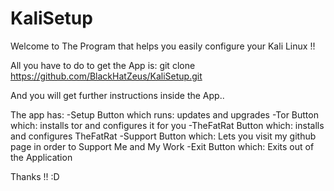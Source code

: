 # KaliSetup

Welcome to The Program that helps you easily configure your Kali Linux !!

All you have to do to get the App is:
  git clone https://github.com/BlackHatZeus/KaliSetup.git 

And you will get further instructions inside the App..

The app has:
-Setup Button which runs: updates and upgrades
-Tor Button which: installs tor and configures it for you
-TheFatRat Button which: installs and configures TheFatRat 
-Support Button which: Lets you visit my github page in order to Support Me and My Work 
-Exit Button which: Exits out of the Application

Thanks !! 
:D
